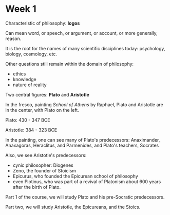 # Week 1

Characteristic of philosophy: **logos**

Can mean word, or speech, or argument, or account, or more generally, reason.

It is the root for the names of many scientific disciplines today: psychology, biology, cosmology, etc.

Other questions still remain within the domain of philosophy:

- ethics
- knowledge
- nature of reality

Two central figures: **Plato** and **Aristotle**

In the fresco, painting *School of Athens* by Raphael, Plato and Aristotle are in the center, with Plato on the left.

Plato: 430 - 347 BCE

Aristotle: 384 - 323 BCE

In the painting, one can see many of Plato's predecessors: Anaximander, Anaxagoras, Heraclitus, and Parmenides, and Plato's teachers, Socrates

Also, we see Aristotle's predecessors:

- cynic philosopher: Diogenes
- Zeno, the founder of Stoicism
- Epicurus, who founded the Epicurean school of philosophy
- even Plotinus, who was part of a revival of Platonism about 600 years after the birth of Plato.

Part 1 of the course, we will study Plato and his pre-Socratic predecessors.

Part two, we will study Aristotle, the Epicureans, and the Stoics.